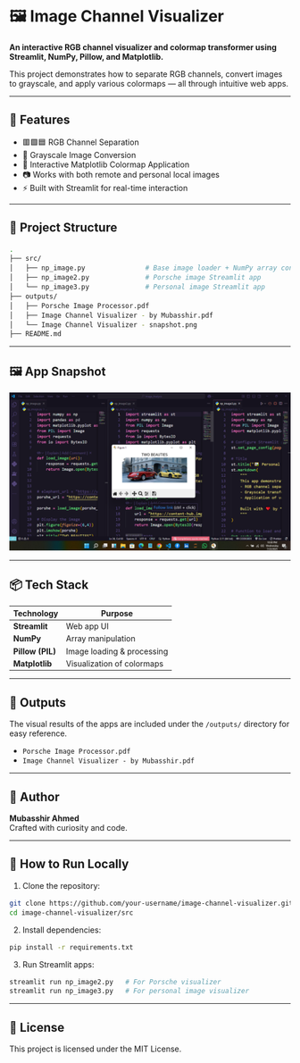 
# 🖼️ Image Channel Visualizer

**An interactive RGB channel visualizer and colormap transformer using Streamlit, NumPy, Pillow, and Matplotlib.**

This project demonstrates how to separate RGB channels, convert images to grayscale, and apply various colormaps — all through intuitive web apps.

---

## 🚀 Features

- 🟥🟩🟦 RGB Channel Separation  
- 🧠 Grayscale Image Conversion  
- 🎨 Interactive Matplotlib Colormap Application  
- 📷 Works with both remote and personal local images  
- ⚡ Built with Streamlit for real-time interaction

---

## 📂 Project Structure

```bash
.
├── src/
│   ├── np_image.py               # Base image loader + NumPy array conversion
│   ├── np_image2.py              # Porsche image Streamlit app
│   └── np_image3.py              # Personal image Streamlit app
├── outputs/
│   ├── Porsche Image Processor.pdf
│   ├── Image Channel Visualizer - by Mubasshir.pdf
│   └── Image Channel Visualizer - snapshot.png
├── README.md
```

---

## 🖼️ App Snapshot

![App Snapshot](output/ImageChannelVisualizer-snapshot.png)

---

## 📦 Tech Stack

| Technology | Purpose |
|------------|---------|
| **Streamlit** | Web app UI |
| **NumPy**     | Array manipulation |
| **Pillow (PIL)** | Image loading & processing |
| **Matplotlib** | Visualization of colormaps |

---

## 📄 Outputs

The visual results of the apps are included under the `/outputs/` directory for easy reference.

- `Porsche Image Processor.pdf`
- `Image Channel Visualizer - by Mubasshir.pdf`

---

## 🧠 Author

**Mubasshir Ahmed**  
Crafted with curiosity and code.

---

## 📌 How to Run Locally

1. Clone the repository:
```bash
git clone https://github.com/your-username/image-channel-visualizer.git
cd image-channel-visualizer/src
```

2. Install dependencies:
```bash
pip install -r requirements.txt
```

3. Run Streamlit apps:
```bash
streamlit run np_image2.py   # For Porsche visualizer
streamlit run np_image3.py   # For personal image visualizer
```

---

## 🏁 License

This project is licensed under the MIT License.
